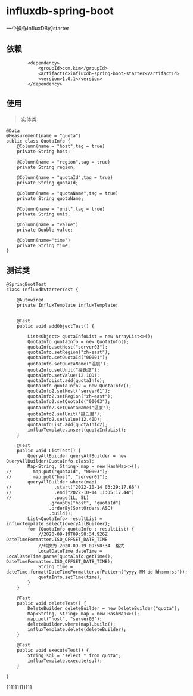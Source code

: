 # influxdb-spring-boot
一个操作influxDB的starter
## 依赖
    
            <dependency>
                <groupId>com.kim</groupId>
                <artifactId>influxdb-spring-boot-starter</artifactId>
                <version>1.0.1</version>
            </dependency>
            
## 使用

> 实体类

    @Data
    @Measurement(name = "quota")
    public class QuotaInfo {
        @Column(name = "host",tag = true)
        private String host;
    
        @Column(name = "region",tag = true)
        private String region;
    
        @Column(name = "quotaId",tag = true)
        private String quotaId;
    
        @Column(name = "quotaName",tag = true)
        private String quotaName;
    
        @Column(name = "unit",tag = true)
        private String unit;
    
        @Column(name = "value")
        private Double value;
    
        @Column(name="time")
        private String time;
    }

## 测试类 

    @SpringBootTest
    class InfluxdbStarterTest {
    
        @Autowired
        private InfluxTemplate influxTemplate;
    
    
        @Test
        public void addObjectTest() {
    
            List<Object> quotaInfoList = new ArrayList<>();
            QuotaInfo quotaInfo = new QuotaInfo();
            quotaInfo.setHost("server03");
            quotaInfo.setRegion("zh-east");
            quotaInfo.setQuotaId("00001");
            quotaInfo.setQuotaName("温度");
            quotaInfo.setUnit("摄氏度");
            quotaInfo.setValue(12.10D);
            quotaInfoList.add(quotaInfo);
            QuotaInfo quotaInfo2 = new QuotaInfo();
            quotaInfo2.setHost("server01");
            quotaInfo2.setRegion("zh-east");
            quotaInfo2.setQuotaId("00003");
            quotaInfo2.setQuotaName("温度");
            quotaInfo2.setUnit("摄氏度");
            quotaInfo2.setValue(12.40D);
            quotaInfoList.add(quotaInfo2);
            influxTemplate.insert(quotaInfoList);
        }
    
        @Test
        public void ListTest() {
            QueryAllBuilder queryAllBuilder = new QueryAllBuilder(QuotaInfo.class);
            Map<String, String> map = new HashMap<>();
    //        map.put("quotaId", "00003");
    //        map.put("host", "server01");
            queryAllBuilder.where(map)
    //                .start("2022-10-14 03:29:17.66")
    //                .end("2022-10-14 11:05:17.44")
    //                .page(1L, 5L)
                    .groupBy("host", "quotaId")
                    .orderBy(SortOrders.ASC)
                    .build();
            List<QuotaInfo> resultList = influxTemplate.select(queryAllBuilder);
            for (QuotaInfo quotaInfo : resultList) {
                //2020-09-19T09:58:34.926Z   DateTimeFormatter.ISO_OFFSET_DATE_TIME
                //转换为 2020-09-19 09:58:34  格式
                LocalDateTime dateTime = LocalDateTime.parse(quotaInfo.getTime(), DateTimeFormatter.ISO_OFFSET_DATE_TIME);
                String time = dateTime.format(DateTimeFormatter.ofPattern("yyyy-MM-dd hh:mm:ss"));
                quotaInfo.setTime(time);
            }
        }
    
        @Test
        public void deleteTest() {
            DeleteBuilder deleteBuilder = new DeleteBuilder("quota");
            Map<String, String> map = new HashMap<>();
            map.put("host", "server03");
            deleteBuilder.where(map).build();
            influxTemplate.delete(deleteBuilder);
        }
    
        @Test
        public void executeTest() {
            String sql = "select * from quota";
            influxTemplate.execute(sql);
        }
    
    }

                

111111111111
